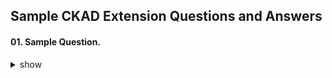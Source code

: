 ## Sample CKAD Extension Questions and Answers

#### 01. Sample Question.

<details><summary>show</summary>
<p>
